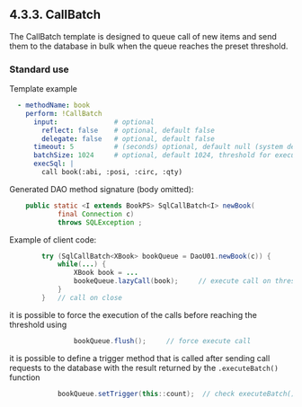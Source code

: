 ## 4.3.3. CallBatch

The CallBatch template is designed to queue call of new items and send them to the database in bulk when the queue reaches the preset threshold.

### Standard use

Template example

~~~yaml
  - methodName: book
    perform: !CallBatch
      input:              # optional
        reflect: false    # optional, default false
        delegate: false   # optional, default false
      timeout: 5          # (seconds) optional, default null (system default)
      batchSize: 1024     # optional, default 1024, threshold for execute
      execSql: |
        call book(:abi, :posi, :circ, :qty)
~~~

Generated DAO method signature (body omitted):

~~~java
    public static <I extends BookPS> SqlCallBatch<I> newBook(
            final Connection c)
            throws SQLException ;
~~~

Example of client code:

~~~java
        try (SqlCallBatch<XBook> bookQueue = DaoU01.newBook(c)) {
            while(...) {
                XBook book = ...
                bookeQueue.lazyCall(book);     // execute call on threshold
            }
        }   // call on close
~~~

it is possible to force the execution of the calls before reaching the threshold using

~~~java
                bookQueue.flush();     // force execute call
~~~

it is possible to define a trigger method that is called after sending call requests to the database with the result returned by the `.executeBatch()` function

~~~java
            bookQueue.setTrigger(this::count);  // check executeBatch() result
~~~
